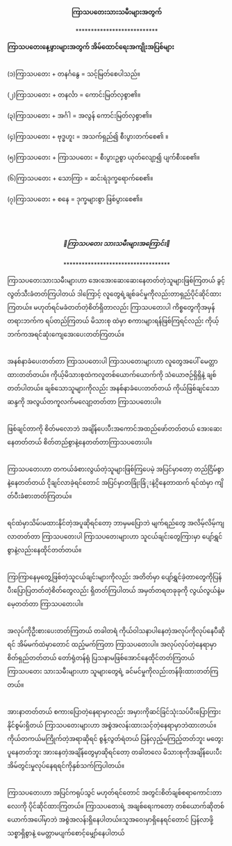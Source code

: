 <h4 style="text-align:center">ကြာသပတေးသားသမီးများအတွက်</h4>
<p style="text-align:center">***************************</p>
<strong>ကြာသပတေးနေ့ဖွားများအတွက် အိမ်ထောင်ရေးအကျိုးအပြစ်များ</strong>
<br><br>

(၁)ကြာသပတေး + တနင်္ဂနွေ = သင့်မြတ်စေပါသည်။
<br><br>
(၂)ကြာသပတေး + တနင်္လာ = ကောင်းမြတ်လှစွာ၏။
<br><br>
(၃)ကြာသပတေး + အင်္ဂါ = အလွန် ကောင်းမြတ်လှစွာ၏။
<br><br>
(၄)ကြာသပတေး + ဗုဒ္ဓဟူး = အသက်ရှည်၍ စီးပွားတက်စေ၏ ။
<br><br>
(၅)ကြာသပတေး + ကြာသပတေး = စီးပွားဥစွာ ယုတ်လျော့၍ ပျက်စီးစေ၏။
<br><br>
(၆)ကြာသပတေး + သောကြာ = ဆင်းရဲဒုက္ခရောက်စေ၏။
<br><br>
(၇)ကြာသပတေး + စနေ = ဒုက္ခများစွာ ဖြစ်ပွားစေ၏။
<br><br>
<br><br>

<h5 style="text-align:center">🐀ကြာသပတေး သားသမီးများအကြောင်း🐀</h5>
<p style="text-align:center">***********************************</p>


ကြာသပတေးသားသမီးများဟာ အေးအေးဆေးဆေးနေတတ်တဲ့သူများဖြစ်ကြတယ် ခွင့်လွတ်သီးခံတတ်ကြပါတယ် ဒါကြောင့် လူတွေရဲ့ချစ်ခင်မှုက်ိုလည်းတာရှည်ပိုင်ဆိုင်ထားကြတယ်။
မဟုတ်ရင်မခံတတ်တဲ့စိတ်ရှိတာလည်း ကြာသပတေးပါ ကိစ္စတွေကိုအမှန်တရားဘက်က ရပ်တည်ကြတယ် မိသားစု ထဲမှာ စကားများရန်ဖြစ်ကြရင်လည်း ကိုယ့်ဘက်ကအရင်ဆုံးကျေအေးပေးတတ်ကြတယ်။
<br><br>

အနစ်နာခံပေးတတ်တာ ကြာသပတေးပါ ကြာသပတေးများဟာ လူတွေအပေါ် မေတ္တာထားတတ်တယ်။ ကိုယ့်မိသားစုထဲကလူတစ်ယောက်ယောက်ကို သံယောဇဉ်ရှိရှိနဲ့ ချစ်တတ်ပါတယ်။
ချစ်သောသူများကိုလည်း အနစ်နာခံပေးတတ်တယ် ကိုယ်ဖြစ်ချင်သောဆန္ဒကို အလွယ်တကူလက်မလျော့တတ်တာ ကြာသပတေးပါ။
<br><br>

ဖြစ်ချင်တာကို စိတ်မလောဘဲ အချိန်ပေးပီးအကောင်အထည်ဖော်တတ်တယ် အေးဆေးနေတတ်တယ် စိတ်တည်စွာနဲ့နေတတ်တာကြာသပတေးပါ။
<br><br>

ကြာသပတေးဟာ တကယ်ခံစားလွယ်တဲ့သူများဖြစ်ကြပေမဲ့ အပြင်မှာတော့ တည်ငြိမ်စွာနဲ့နေတတ်တယ် ငိုချင်လာခဲ့ရင်တောင် အပြင်မှာတခြုံးခြံုးနဲ့ငိုနေတာထက် ရင်ထဲမှာ ကျိတ်ပီးခံစားတတ်ကြတယ်။
<br><br>

ရင်ထဲမှာသိမ်းမထားနိုင်တဲ့အပူဆိုရင်တော့ ဘာမှမပြောဘဲ မျက်ရည်တွေ အလိမ့်လိမ့်ကျလာတတ်တာ ကြာသပတေးပါ ကြာသပတေးများဟာ သူငယ်ချင်းတွေကြားမှာ ပျော်ရွှင်စွာနဲ့လည်းနေထိုင်တတ်တယ်။
<br><br>

ကြာကြာနေမှတွေ့ဖြစ်တဲ့သူငယ်ချင်းများကိုလည်း အတိတ်မှာ ပျော်ရွှင်ခဲ့တာတွေကိုပြန်ပီးပြောပြတတ်တဲ့စိတ်တွေလည်း ရှိတတ်ကြပါတယ် အမှတ်တရတခုခုကို လွယ်လွယ်နဲ့မမေ့တတ်တာ ကြာသပတေးပါ။
<br><br>

အလုပ်ကိုဦးစားပေးတတ်ကြတယ် တခါတရံ ကိုယ်ဝါသနာပါနေတဲ့အလုပ်ကိုလုပ်နေပီဆိုရင် အိမ်မက်ထဲမှာတောင် ထည့်မက်ကြတာ ကြာသပတေးပါ။
အလုပ်လုပ်တဲ့နေရာမှာ စိတ်ရှည်တတ်တယ် တော်ရုံတန်ရုံ ပြသနာမဖြစ်အောင်နေထိုင်တတ်ကြတယ် ကြာသပတေး သားသမီးများဟာ သူများတွေရဲ့ ခင်မင်မှုကိုလည်းတန်ဖိုးထားတတ်ကြတယ်။
<br><br>

အားနာတတ်တယ် စကားပြောတဲ့နေရာမှာလည်း အမှားကိုဆင်ခြင်သုံးသပ်ပီးပြောကြားနိုင်စွမ်းရှိတယ် ကြာသပတေးများဟာ အစွဲအလန်းထားသင့်တဲ့နေရာမှာဘဲထားတယ်။
ကိုယ်တကယ်မကြိုက်တဲ့အရာဆိုရင် စွန့်လွတ်ရဲတယ် ပြန်လှည့်မကြည့်တတ်ဘူး မတွေးပူနေတတ်ဘူး အားနေတဲ့အချိန်တွေမှာဆိုရင်တော့ တခါတလေ မိသားစုကိုအချိန်ပေးပီး အိမ်တွင်းမှုလုပ်နေရရင်ကိုနှစ်သက်ကြပါတယ်။
<br><br>

ကြာသပတေးဟာ အပြင်ကရုပ်သွင် မဟုတ်ရင်တောင် အတွင်းစိတ်ချစ်စရာကောင်းတာလေးကို ပိုင်ဆိုင်ထားကြတယ်။
ကြာသပတေးရဲ့ အချစ်ရေးကတော့ တစ်ယောက်ဆိုတစ်ယောက်အပေါ်မှာဘဲ အစွဲအလန်းရှိနေပါတယ်။သူအဝေးမှာရှိနေရင်တောင် ပြန်လာဖို့ သစ္စာရှိစွာနဲ့ မေတ္တာမပျက်စောင့်မျှော်နေပါတယ်